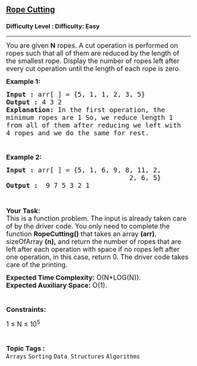 <h2><a href="https://www.geeksforgeeks.org/problems/rope-cutting3334/1">Rope Cutting</a></h2><h3>Difficulty Level : Difficulty: Easy</h3><hr><div class="problems_problem_content__Xm_eO"><p><span style="font-size:18px">You are given <strong>N</strong> ropes. A cut operation is performed on ropes such that all of them are reduced by the length of the smallest rope. Display the number of ropes left after every cut operation until the length of each rope is zero.</span></p>

<p><span style="font-size:18px"><strong>Example 1:</strong></span></p>

<pre><span style="font-size:18px"><strong>Input :</strong> arr[ ] = {5, 1, 1, 2, 3, 5} </span>
<span style="font-size:18px"><strong>Output :</strong> 4 3 2 </span>
<span style="font-size:18px"><strong>Explanation:</strong> In the first operation, the 
minimum ropes are 1 So, we reduce length 1 
from all of them after reducing we left with 
4 ropes and we do the same for rest. </span></pre>

<p>&nbsp;</p>

<p><span style="font-size:18px"><strong>Example 2:</strong></span></p>

<pre><span style="font-size:18px"><strong>Input :</strong> arr[ ] = {5, 1, 6, 9, 8, 11, 2, 
                               2, 6, 5} <strong>
Output :</strong>  9 7 5 3 2 1</span></pre>

<p><br>
<br>
<span style="font-size:18px"><strong>Your Task:</strong><br>
This is a function problem. The input is already taken care of by the driver code. You only need to complete the function <strong>RopeCutting()</strong> that takes an array <strong>(arr)</strong>, sizeOfArray <strong>(n),</strong>&nbsp;and return the number of ropes that are left after each operation with space if&nbsp;no ropes left after one operation, in this case, return&nbsp;0. The driver code takes care of the printing.</span></p>

<p><span style="font-size:18px"><strong>Expected Time Complexity:</strong>&nbsp;O(N*LOG(N)).<br>
<strong>Expected Auxiliary Space:</strong>&nbsp;O(1).</span></p>

<p>&nbsp;</p>

<p><span style="font-size:18px"><strong>Constraints:</strong></span></p>

<p><span style="font-size:18px">1 ≤ N ≤ 10<sup>5</sup></span></p>
</div><br><p><span style=font-size:18px><strong>Topic Tags : </strong><br><code>Arrays</code>&nbsp;<code>Sorting</code>&nbsp;<code>Data Structures</code>&nbsp;<code>Algorithms</code>&nbsp;